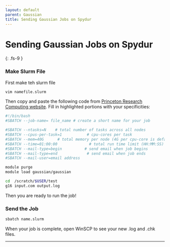 ```yaml
---
layout: default
parent: Gaussian
title: Sending Gaussian Jobs on Spydur
---
```


# Sending Gaussian Jobs on Spydur
{: .fs-9 }

### Make Slurm File


First make teh slurm file

```bash
vim namefile.slurm
```

Then copy and paste the following code from [Princeton Research Computing website]. Fill in highlighted portions with your specificities: 


```bash
#!/bin/bash
#SBATCH --job-name= file_name # create a short name for your job

#SBATCH --ntasks=N    # total number of tasks across all nodes
#SBATCH --cpus-per-task=1           # cpu-cores per task
#SBATCH --mem=40G      # total memory per node (4G per cpu-core is default)
#SBATCH --time=01:00:00              # total run time limit (HH:MM:SS)
#SBATCH --mail-type=begin          # send email when job begins
#SBATCH --mail-type=end             # send email when job ends
#SBATCH --mail-user=email address

module purge
module load gaussian/gaussian

cd  /scratch/$USER/test
g16 input.com output.log
```

Then you are ready to run the job!

### Send the Job


```bash
sbatch name.slurm
```

When your job is complete, open WinSCP to see your new .log and .chk files. 


---
[Princeton Research Computing website]: https://researchcomputing.princeton.edu/support/knowledge-base/gaussian
